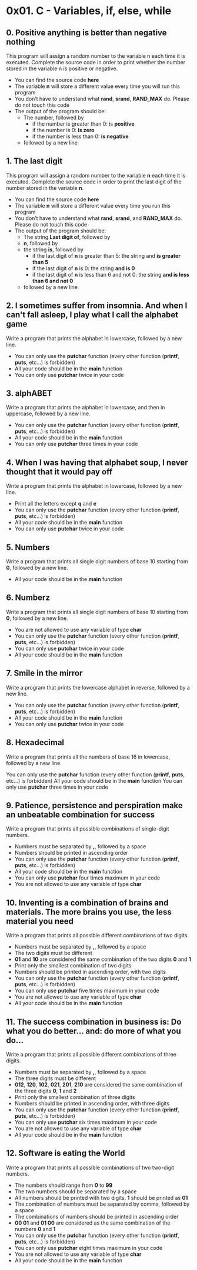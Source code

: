 # 0x01. C - Variables, if, else, while


## 0. Positive anything is better than negative nothing

This program will assign a random number to the variable n each time it is executed. Complete the source code in order to print whether the number stored in the variable n is positive or negative.

- You can find the source code **here**
- The variable **n** will store a different value every time you will run this program
- You don’t have to understand what **rand**, **srand**, **RAND_MAX** do. Please do not touch this code
- The output of the program should be:
	- The number, followed by
		- if the number is greater than 0: is **positive**
		- if the number is 0: **is zero**
		- if the number is less than 0: **is negative**
	- followed by a new line


## 1. The last digit

This program will assign a random number to the variable **n** each time it is executed. Complete the source code in order to print the last digit of the number stored in the variable **n**.

- You can find the source code **here**
- The variable **n** will store a different value every time you run this program
- You don’t have to understand what **rand**, **srand**, and **RAND_MAX** do. Please do not touch this code
- The output of the program should be:
	- The string **Last digit of**, followed by
	- **n**, followed by
	- the string **is**, followed by
		- if the last digit of **n** is greater than 5: the string and **is greater than 5**
		- if the last digit of **n** is 0: the string **and is 0**
		- if the last digit of **n** is less than 6 and not 0: the string **and is less than 6 and not 0**
	- followed by a new line


## 2. I sometimes suffer from insomnia. And when I can't fall asleep, I play what I call the alphabet game

Write a program that prints the alphabet in lowercase, followed by a new line.

- You can only use the **putchar** function (every other function (**printf**, **puts**, etc…) is forbidden)
- All your code should be in the **main** function
- You can only use **putchar** twice in your code


## 3. alphABET

Write a program that prints the alphabet in lowercase, and then in uppercase, followed by a new line.

- You can only use the **putchar** function (every other function (**printf**, **puts**, etc…) is forbidden)
- All your code should be in the **main** function
- You can only use **putchar** three times in your code


## 4. When I was having that alphabet soup, I never thought that it would pay off

Write a program that prints the alphabet in lowercase, followed by a new line.

- Print all the letters except **q** and **e**
- You can only use the **putchar** function (every other function (**printf**, **puts**, etc…) is forbidden)
- All your code should be in the **main** function
- You can only use **putchar** twice in your code


## 5. Numbers

Write a program that prints all single digit numbers of base 10 starting from **0**, followed by a new line.

- All your code should be in the **main** function


## 6. Numberz

Write a program that prints all single digit numbers of base 10 starting from **0**, followed by a new line.

- You are not allowed to use any variable of type **char**
- You can only use the **putchar** function (every other function (**printf**, **puts**, etc…) is forbidden)
- You can only use **putchar** twice in your code
- All your code should be in the **main** function


## 7. Smile in the mirror

Write a program that prints the lowercase alphabet in reverse, followed by a new line.

- You can only use the **putchar** function (every other function (**printf**, **puts**, etc…) is forbidden)
- All your code should be in the **main** function
- You can only use **putchar** twice in your code


## 8. Hexadecimal

Write a program that prints all the numbers of base 16 in lowercase, followed by a new line.

You can only use the **putchar** function (every other function (**printf**, **puts**, etc…) is forbidden)
All your code should be in the **main** function
You can only use **putchar** three times in your code


## 9. Patience, persistence and perspiration make an unbeatable combination for success

Write a program that prints all possible combinations of single-digit numbers.

- Numbers must be separated by **,**, followed by a space
- Numbers should be printed in ascending order
- You can only use the **putchar** function (every other function (**printf**, **puts**, etc…) is forbidden)
- All your code should be in the **main** function
- You can only use **putchar** four times maximum in your code
- You are not allowed to use any variable of type **char**


## 10. Inventing is a combination of brains and materials. The more brains you use, the less material you need

Write a program that prints all possible different combinations of two digits.

- Numbers must be separated by **,**, followed by a space
- The two digits must be different
- **01** and **10** are considered the same combination of the two digits **0** and **1**
- Print only the smallest combination of two digits
- Numbers should be printed in ascending order, with two digits
- You can only use the **putchar** function (every other function (**printf**, **puts**, etc…) is forbidden)
- You can only use **putchar** five times maximum in your code
- You are not allowed to use any variable of type **char**
- All your code should be in the **main** function


## 11. The success combination in business is: Do what you do better... and: do more of what you do...

Write a program that prints all possible different combinations of three digits.

- Numbers must be separated by **,**, followed by a space
- The three digits must be different
- **012**, **120**, **102**, **021**, **201**, **210** are considered the same combination of the three digits **0**, **1** and **2**
- Print only the smallest combination of three digits
- Numbers should be printed in ascending order, with three digits
- You can only use the **putchar** function (every other function (**printf**, **puts**, etc…) is forbidden)
- You can only use **putchar** six times maximum in your code
- You are not allowed to use any variable of type **char**
- All your code should be in the **main** function


## 12. Software is eating the World

Write a program that prints all possible combinations of two two-digit numbers.

- The numbers should range from **0** to **99**
- The two numbers should be separated by a space
- All numbers should be printed with two digits. **1** should be printed as **01**
- The combination of numbers must be separated by comma, followed by a space
- The combinations of numbers should be printed in ascending order
- **00 01** and **01 00** are considered as the same combination of the numbers **0** and **1**
- You can only use the **putchar** function (every other function (**printf**, **puts**, etc…) is forbidden)
- You can only use **putchar** eight times maximum in your code
- You are not allowed to use any variable of type **char**
- All your code should be in the **main** function



